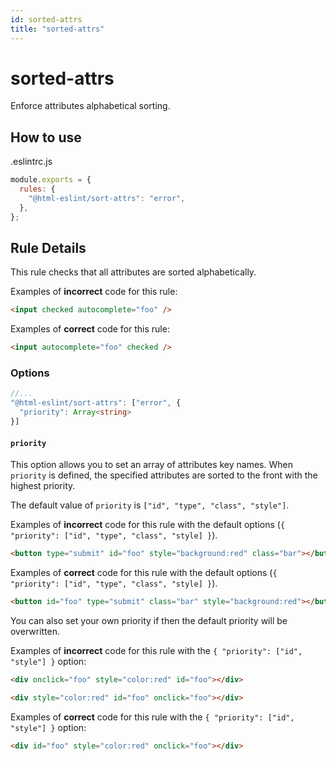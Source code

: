```yaml
---
id: sorted-attrs
title: "sorted-attrs"
---
```


# sorted-attrs

Enforce attributes alphabetical sorting.

## How to use

.eslintrc.js

```js
module.exports = {
  rules: {
    "@html-eslint/sort-attrs": "error",
  },
};
```

## Rule Details

This rule checks that all attributes are sorted alphabetically.

Examples of **incorrect** code for this rule:

```html
<input checked autocomplete="foo" />
```

Examples of **correct** code for this rule:

```html
<input autocomplete="foo" checked />
```

### Options

```ts
//...
"@html-eslint/sort-attrs": ["error", {
  "priority": Array<string>
}]
```

#### `priority`

This option allows you to set an array of attributes key names.
When `priority` is defined, the specified attributes are sorted to the front with the highest priority.

The default value of `priority` is `["id", "type", "class", "style"]`.

Examples of **incorrect** code for this rule with the default options (`{ "priority": ["id", "type", "class", "style] }`).

```html
<button type="submit" id="foo" style="background:red" class="bar"></button>
```

Examples of **correct** code for this rule with the default options (`{ "priority": ["id", "type", "class", "style] }`).

```html
<button id="foo" type="submit" class="bar" style="background:red"></button>
```

You can also set your own priority if then the default priority will be overwritten.

Examples of **incorrect** code for this rule with the `{ "priority": ["id", "style"] }` option:

```html
<div onclick="foo" style="color:red" id="foo"></div>
```

```html
<div style="color:red" id="foo" onclick="foo"></div>
```

Examples of **correct** code for this rule with the `{ "priority": ["id", "style"] }` option:

```html
<div id="foo" style="color:red" onclick="foo"></div>
```
